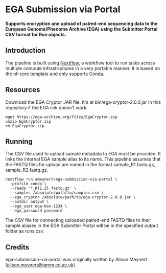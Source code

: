 # EGA Submission via Portal

**Supports encryption and upload of paired-end sequencing data to the European Genome/Phenome Archive (EGA) using the Submitter Portal CSV format for Run objects.**

## Introduction

The pipeline is built using [Nextflow](https://www.nextflow.io), a workflow tool to run tasks across multiple compute infrastructures in a very portable manner. It is based on the nf-core template and only supports Conda.

## Resources

Download the EGA Cryptor JAR file. It's at bin/ega-cryptor-2.0.0.jar in this repository if the EGA link doesn't work.

```
wget https://ega-archive.org/files/EgaCryptor.zip
unzip EgaCryptor.zip
rm EgaCryptor.zip
```

## Running

The CSV file used to upload sample metadata to EGA must be provided. It links the internal EGA sample alias to its name. This pipeline assumes that the FASTQ files for upload are named in the format sample_R1.fastq.gz, sample_R2.fastq.gz.

```
nextflow run ameynert/ega-submission-via-portal \
  -profile conda \
  --reads '*_R{1,2}.fastq.gz' \
  --samples /absolute/path/to/samples.csv \
  --ega_cryptor /absolute/path/to/ega-cryptor-2.0.0.jar \
  --outdir output \
  --ega_user ega-box-1234 \
  --ega_password password
```

The CSV file for connecting uploaded paired-end FASTQ files to their sample aliases in the EGA Submitter Portal will be in the specified output folder as runs.csv.

## Credits

ega-submission-via-portal was originally written by Alison Meynert (alison.meynert@igmm.ed.ac.uk).

